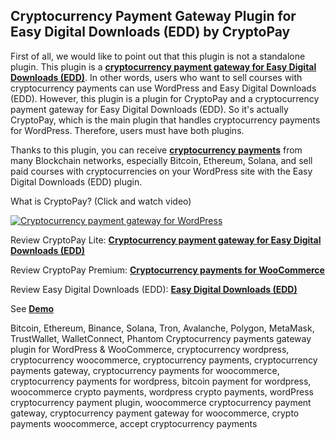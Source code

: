 ## Cryptocurrency Payment Gateway Plugin for Easy Digital Downloads (EDD) by CryptoPay

First of all, we would like to point out that this plugin is not a standalone plugin. This plugin is a **<a href="https://beycanpress.com/cryptopay/?utm_source=github&utm_medium=cryptopay_edd">cryptocurrency payment gateway for Easy Digital Downloads (EDD)</a>**. In other words, users who want to sell courses with cryptocurrency payments can use WordPress and Easy Digital Downloads (EDD). However, this plugin is a plugin for CryptoPay and a cryptocurrency payment gateway for Easy Digital Downloads (EDD). So it's actually CryptoPay, which is the main plugin that handles cryptocurrency payments for WordPress. Therefore, users must have both plugins.

Thanks to this plugin, you can receive **<a href="https://beycanpress.com/cryptopay/?utm_source=github&utm_medium=cryptopay_edd">cryptocurrency payments</a>** from many Blockchain networks, especially Bitcoin, Ethereum, Solana, and sell paid courses with cryptocurrencies on your WordPress site with the Easy Digital Downloads (EDD) plugin.

What is CryptoPay? (Click and watch video)

[![Cryptocurrency payment gateway for WordPress](https://img.youtube.com/vi/3vaoFL4XG10/0.jpg)](https://www.youtube.com/watch?v=3vaoFL4XG10)
<br>

Review CryptoPay Lite: **<a href="https://wordpress.org/plugins/cryptopay-wc-lite/">Cryptocurrency payment gateway for Easy Digital Downloads (EDD)</a>**

Review CryptoPay Premium: **<a href="https://beycanpress.com/cryptopay/?utm_source=github&utm_medium=cryptopay_edd">Cryptocurrency payments for WooCommerce</a>**

Review Easy Digital Downloads (EDD): **<a href="https://wordpress.org/plugins/easy-digital-downloads/">Easy Digital Downloads (EDD)</a>**

See **<a href="https://cryptopay.beycanpress.net/" target="_blank">Demo</a>**

Bitcoin, Ethereum, Binance, Solana, Tron, Avalanche, Polygon, MetaMask, TrustWallet, WalletConnect, Phantom Cryptocurrency payments gateway plugin for WordPress & WooCommerce, cryptocurrency wordpress, cryptocurrency woocommerce, cryptocurrency payments, cryptocurrency payments gateway, cryptocurrency payments for woocommerce, cryptocurrency payments for wordpress, bitcoin payment for wordpress, woocommerce crypto payments, wordpress crypto payments, wordPress cryptocurrency payment plugin, woocommerce cryptocurrency payment gateway, cryptocurrency payment gateway for woocommerce, crypto payments woocommerce, accept cryptocurrency payments